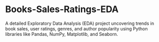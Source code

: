 # Books-Sales-Ratings-EDA
A detailed Exploratory Data Analysis (EDA) project uncovering trends in book sales, user ratings, genres, and author popularity using Python libraries like Pandas, NumPy, Matplotlib, and Seaborn.
